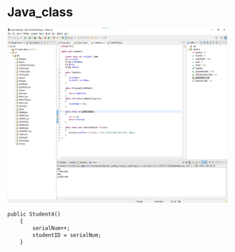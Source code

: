 # Java_class

<img whith="800" height="400" src="./png/window_shift_s.png"></img>

```
public Student4()
	{
		serialNum++;
		studentID = serialNum;
	}
  ```
